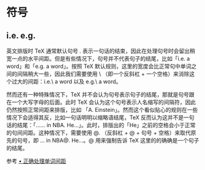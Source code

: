# 符号

## i.e. e.g.
英文排版时 TeX 通常默认句号 . 表示一句话的结束，因此在处理句号时会留出稍宽一点的水平间距。但是有些情况下，句号并不代表句子的结尾，比如「i.e. a word」和「e.g. a word」。按照 TeX 默认规则，这里的宽度会比正常句中单词之间的间隔稍大一些，因此我们需要使用 \ （即一个反斜杠 + 一个空格）来消除这个过大的间距：i.e.\ a word 以及 e.g.\ a word。

然而还有一种特殊情况下，TeX 并不会认为句号表示句子的结尾，那就是句号跟在一个大写字母的后面。此时 TeX 会认为这个句号表示人名缩写的间隔符，因此仍然按照正常间距来排版，比如 「A. Einstein」。然而这个看似贴心的规则在一些情况下会适得其反，比如一句话明明以缩略语结尾，TeX 反而认为这并不是一句话的结尾：「…… in NBA. He…」。此时，排版出的「He」之前的空格会小于正常的句间间距。这种情况下，需要使用 \@. （反斜杠 + @ + 句号 + 空格）来取代原先的句号，即 ... in NBA\@. He...。\@ 用来强制告诉 TeX 这里的的确确是一个句子的结尾。

参考
[• 正确处理单词间距](https://ridiqulous.com/latex-notes-details/)
